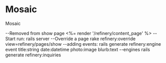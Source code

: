 Mosaic
======

Mosaic

--Removed from show page <%= render '/refinery/content_page' %>
--Start run: rails server
--Override a page rake refinery:override view=refinery/pages/show
--adding events:
    rails generate refinery:engine event title:string date:datetime photo:image blurb:text
--engines
    rails generate refinery:inquiries